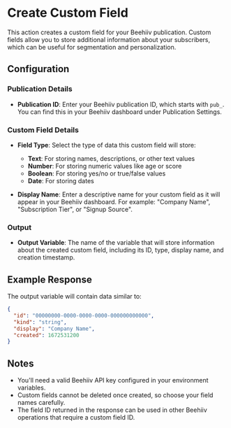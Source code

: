 # Create Custom Field

This action creates a custom field for your Beehiiv publication. Custom fields allow you to store additional information about your subscribers, which can be useful for segmentation and personalization.

## Configuration

### Publication Details

- **Publication ID**: Enter your Beehiiv publication ID, which starts with `pub_`. You can find this in your Beehiiv dashboard under Publication Settings.

### Custom Field Details

- **Field Type**: Select the type of data this custom field will store:
  - **Text**: For storing names, descriptions, or other text values
  - **Number**: For storing numeric values like age or score
  - **Boolean**: For storing yes/no or true/false values
  - **Date**: For storing dates

- **Display Name**: Enter a descriptive name for your custom field as it will appear in your Beehiiv dashboard. For example: "Company Name", "Subscription Tier", or "Signup Source".

### Output

- **Output Variable**: The name of the variable that will store information about the created custom field, including its ID, type, display name, and creation timestamp.

## Example Response

The output variable will contain data similar to:

```json
{
  "id": "00000000-0000-0000-0000-000000000000",
  "kind": "string",
  "display": "Company Name",
  "created": 1672531200
}
```

## Notes

- You'll need a valid Beehiiv API key configured in your environment variables.
- Custom fields cannot be deleted once created, so choose your field names carefully.
- The field ID returned in the response can be used in other Beehiiv operations that require a custom field ID.